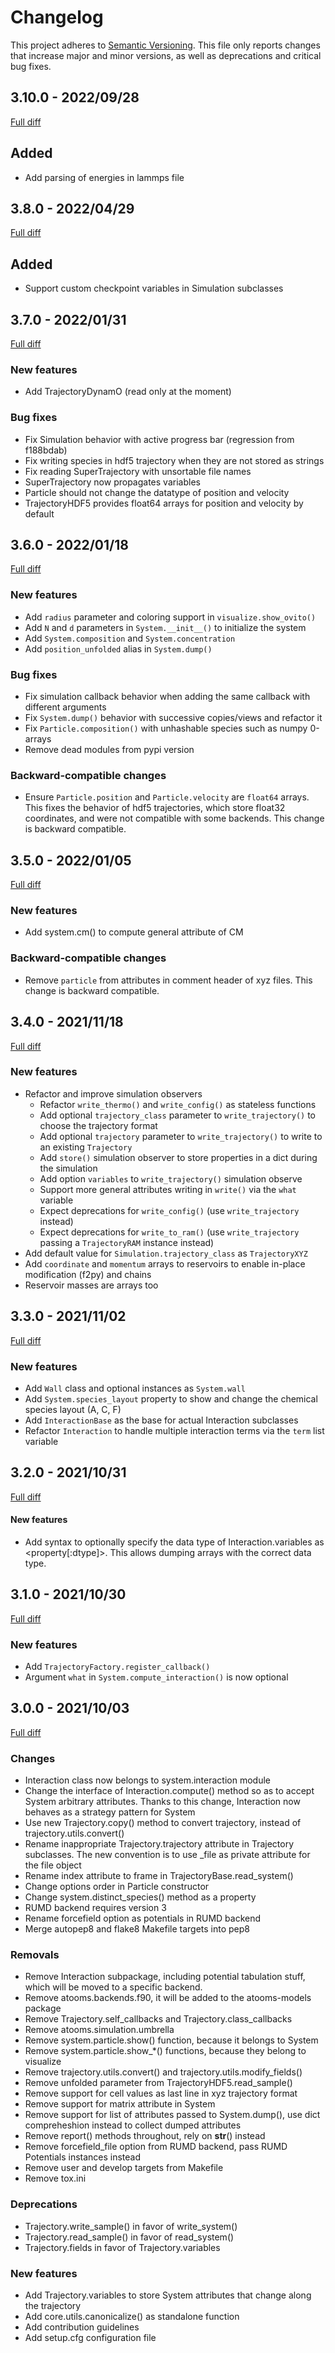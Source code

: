 # Changelog

This project adheres to [Semantic Versioning](https://semver.org/spec/v2.0.0.html). This file only reports changes that increase major and minor versions, as well as deprecations and critical bug fixes.

## 3.10.0 - 2022/09/28

[Full diff](https://framagit.org/atooms/atooms/-/compare/3.9.0...3.10.0)

## Added
- Add parsing of energies in lammps file

## 3.8.0 - 2022/04/29

[Full diff](https://framagit.org/atooms/atooms/-/compare/3.7.0...3.8.0)

## Added
- Support custom checkpoint variables in Simulation subclasses

## 3.7.0 - 2022/01/31

[Full diff](https://framagit.org/atooms/atooms/-/compare/3.6.0...3.7.0)

### New features
- Add TrajectoryDynamO (read only at the moment)

### Bug fixes
- Fix Simulation behavior with active progress bar (regression from f188bdab)
- Fix writing species in hdf5 trajectory when they are not stored as strings
- Fix reading SuperTrajectory with unsortable file names
- SuperTrajectory now propagates variables
- Particle should not change the datatype of position and velocity
- TrajectoryHDF5 provides float64 arrays for position and velocity by default

## 3.6.0 - 2022/01/18

[Full diff](https://framagit.org/atooms/atooms/-/compare/3.5.0...3.6.0)

### New features
- Add `radius` parameter and coloring support in `visualize.show_ovito()`
- Add `N` and `d` parameters in `System.__init__()` to initialize the system
- Add `System.composition` and `System.concentration`
- Add `position_unfolded` alias in `System.dump()`

### Bug fixes
- Fix simulation callback behavior when adding the same callback with different arguments
- Fix `System.dump()` behavior with successive copies/views and refactor it
- Fix `Particle.composition()` with unhashable species such as numpy 0-arrays
- Remove dead modules from pypi version

### Backward-compatible changes
- Ensure `Particle.position` and `Particle.velocity` are `float64` arrays. This fixes the behavior of hdf5 trajectories, which store float32 coordinates, and were not compatible with some backends. This change is backward compatible.

## 3.5.0 - 2022/01/05

[Full diff](https://framagit.org/atooms/atooms/-/compare/3.4.3...3.5.0)

### New features
- Add system.cm() to compute general attribute of CM

### Backward-compatible changes
- Remove `particle` from attributes in comment header of xyz files. This change is backward compatible.

## 3.4.0 - 2021/11/18

[Full diff](https://framagit.org/atooms/atooms/-/compare/3.3.4...3.4.0)

### New features
- Refactor and improve simulation observers
  - Refactor `write_thermo()` and `write_config()` as stateless functions
  - Add optional `trajectory_class` parameter to `write_trajectory()` to choose the trajectory format
  - Add optional `trajectory` parameter to `write_trajectory()` to write to an existing `Trajectory`
  - Add `store()` simulation observer to store properties in a dict during the simulation
  - Add option `variables` to `write_trajectory()` simulation observe
  - Support more general attributes writing in `write()` via the `what` variable
  - Expect deprecations for `write_config()` (use `write_trajectory` instead)
  - Expect deprecations for `write_to_ram()` (use `write_trajectory` passing a `TrajectoryRAM` instance instead)
- Add default value for `Simulation.trajectory_class` as `TrajectoryXYZ`
- Add `coordinate` and `momentum` arrays to reservoirs to enable in-place modification (f2py) and chains
- Reservoir masses are arrays too
	 
## 3.3.0 - 2021/11/02

[Full diff](https://framagit.org/atooms/atooms/-/compare/3.2.0...3.3.0)

### New features

- Add `Wall` class and optional instances as `System.wall`
- Add `System.species_layout` property to show and change the chemical species layout (A, C, F)
- Add `InteractionBase` as the base for actual Interaction subclasses
- Refactor `Interaction` to handle multiple interaction terms via the `term` list variable

## 3.2.0 - 2021/10/31

[Full diff](https://framagit.org/atooms/atooms/-/compare/3.1.0...3.2.0)

#### New features

- Add syntax to optionally specify the data type of Interaction.variables as <property[:dtype]>. This allows dumping arrays with the correct data type.

## 3.1.0 - 2021/10/30

[Full diff](https://framagit.org/atooms/atooms/-/compare/3.0.0...3.1.0)

### New features

- Add `TrajectoryFactory.register_callback()`
- Argument `what` in `System.compute_interaction()` is now optional

## 3.0.0 - 2021/10/03

[Full diff](https://framagit.org/atooms/atooms/-/compare/2.8.1...3.0.0)

### Changes
- Interaction class now belongs to system.interaction module
- Change the interface of Interaction.compute() method so as to accept System arbitrary attributes. Thanks to this change, Interaction now behaves as a strategy pattern for System
- Use new Trajectory.copy() method to convert trajectory, instead of trajectory.utils.convert()
- Rename inappropriate Trajectory.trajectory attribute in Trajectory subclasses. The new convention is to use _file as private attribute for the file object
- Rename index attribute to frame in TrajectoryBase.read_system()
- Change options order in Particle constructor
- Change system.distinct_species() method as a property
- RUMD backend requires version 3
- Rename forcefield option as potentials in RUMD backend
- Merge autopep8 and flake8 Makefile targets into pep8

### Removals
- Remove Interaction subpackage, including potential tabulation stuff, which will be moved to a specific backend.
- Remove atooms.backends.f90, it will be added to the atooms-models package
- Remove Trajectory.self_callbacks and Trajectory.class_callbacks
- Remove atooms.simulation.umbrella
- Remove system.particle.show() function, because it belongs to System
- Remove system.particle.show_*() functions, because they belong to visualize
- Remove trajectory.utils.convert() and trajectory.utils.modify_fields()
- Remove unfolded parameter from TrajectoryHDF5.read_sample()
- Remove support for cell values as last line in xyz trajectory format
- Remove support for matrix attribute in System
- Remove support for list of attributes passed to System.dump(), use dict compreheshion instead to collect dumped attributes
- Remove report() methods throughout, rely on __str__() instead
- Remove forcefield_file option from RUMD backend, pass RUMD Potentials instances instead
- Remove user and develop targets from Makefile
- Remove tox.ini

### Deprecations
- Trajectory.write_sample() in favor of write_system()
- Trajectory.read_sample() in favor of read_system()
- Trajectory.fields in favor of Trajectory.variables

### New features
- Add Trajectory.variables to store System attributes that change along the trajectory
- Add core.utils.canonicalize() as standalone function
- Add contribution guidelines
- Add setup.cfg configuration file


